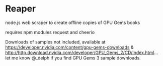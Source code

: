 Reaper
======

node.js web scraper to create offline copies of GPU Gems books

requires npm modules request and cheerio

Downloads of samples not included, available at https://developer.nvidia.com/content/gpu-gems-downloads & http://http.download.nvidia.com/developer/GPU_Gems_2/CD/Index.html... let me know @_delph if you find GPU Gems 3 sample downloads.